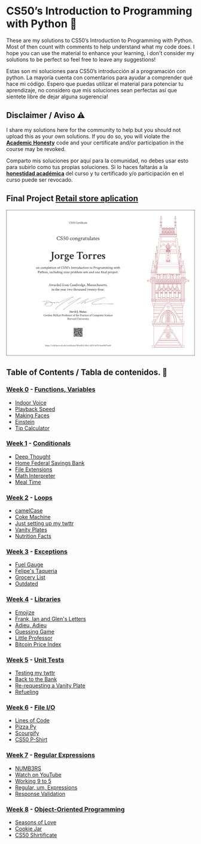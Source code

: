 
# CS50’s Introduction to Programming with Python 🐍

These are my solutions to CS50’s Introduction to Programming with Python. Most of then count with comments to help understand what my code does.
I hope you can use the material to enhance your learning, i don't consider my solutions to be perfect so feel free to leave any suggestions!

Estas son mi soluciones para CS50’s introducción al a programación con python. La mayoría cuenta con comentarios para ayudar a comprender qué hace mi código.
Espero que puedas utilizar el material para potenciar tu aprendizaje, no considero que mis soluciones sean perfectas así que sientete libre de dejar alguna sugerencia!

## Disclaimer / Aviso ⚠️
I share my solutions here for the community to help but you should not upload this as your own solutions.
If you do so, you will violate the **[Academic Honesty](https://cs50.harvard.edu/python/2022/honesty/)** code and your certificate and/or participation in the course may be revoked.

Comparto mis soluciones por aquí para la comunidad, no debes usar esto para subirlo como tus propias soluciones.
Si lo haces faltarás a la **[honestidad académica](https://cs50.harvard.edu/python/2022/honesty/)** del curso y tu certificado y/o participación en el curso puede ser revocado.

## Final Project [Retail store aplication](https://youtu.be/VvtR7jrjbYY?si=OmS4XuIk9botxdPQ)

![Certificate](Certificate/CS50P%20Jorge.png)

## Table of Contents / Tabla de contenidos. 📒

### [Week 0](/week%200/) - [Functions, Variables](https://cs50.harvard.edu/python/2022/weeks/0/)
- [Indoor Voice](/week%200/Indoor/)
- [Playback Speed](/week%200/playback/)
- [Making Faces](/week%200/faces/)
- [Einstein](/week%200/einstein/)
- [Tip Calculator](/week%200/tip/)

### [Week 1](/week%201/) - [Conditionals](https://cs50.harvard.edu/python/2022/weeks/1/)
- [Deep Thought](/week%201/deep/)
- [Home Federal Savings Bank](/week%201/bank/)
- [File Extensions](/week%201/extensions/)
- [Math Interpreter](/week%201/interpreter/)
- [Meal Time](/week%201/meal/)

### [Week 2](/week%202/) - [Loops](https://cs50.harvard.edu/python/2022/weeks/2/)
- [camelCase](/week%202/camel/)
- [Coke Machine](/week%202/coke/)
- [Just setting up my twttr](/week%202/twttr/)
- [Vanity Plates](/week%202/plates/)
- [Nutrition Facts](/week%202/nutrition/)

### [Week 3](/week%203/) - [Exceptions](https://cs50.harvard.edu/python/2022/weeks/3/)
- [Fuel Gauge](/week%203/fuel/)
- [Felipe's Taqueria](/week%203/taqueria/)
- [Grocery List](/week%203/grocery/)
- [Outdated](/week%203/outdated/)

### [Week 4](/week%204/) - [Libraries](https://cs50.harvard.edu/python/2022/weeks/4/)
- [Emojize](/week%204/emojize/)
- [Frank, Ian and Glen's Letters](/week%204/figlet/)
- [Adieu, Adieu](/week%204/adieu/)
- [Guessing Game](/week%204/game/)
- [Little Professor](/week%204/professor/)
- [Bitcoin Price Index](/week%204/bitcoin/)

### [Week 5](/week%205/) - [Unit Tests](https://cs50.harvard.edu/python/2022/weeks/5/)
- [Testing my twttr](/week%205/test_twttr/)
- [Back to the Bank](/week%205/test_bank/)
- [Re-requesting a Vanity Plate](/week%205/test_plates/)
- [Refueling](/week%205/test_fuel/)

### [Week 6](/week%206/) - [File I/O](https://cs50.harvard.edu/python/2022/weeks/6/)
- [Lines of Code](/week%206/lines/)
- [Pizza Py](/week%206/pizza/)
- [Scourgify](/week%206/scourgify/)
- [CS50 P-Shirt](/week%206/shirt/)

### [Week 7](/week%207/) - [Regular Expressions](https://cs50.harvard.edu/python/2022/weeks/7/)
- [NUMB3RS](/week%207/numb3rs/)
- [Watch on YouTube](/week%207/watch/)
- [Working 9 to 5](/week%207/working/)
- [Regular, um, Expressions](/week%207/um/)
- [Response Validation](/week%207/response/)

### [Week 8](/week%208/) - [Object-Oriented Programming](https://cs50.harvard.edu/python/2022/weeks/8)
- [Seasons of Love](/week%208/seasons/)
- [Cookie Jar](/week%208/jar/)
- [CS50 Shirtificate](/week%208/shirtificate/)
